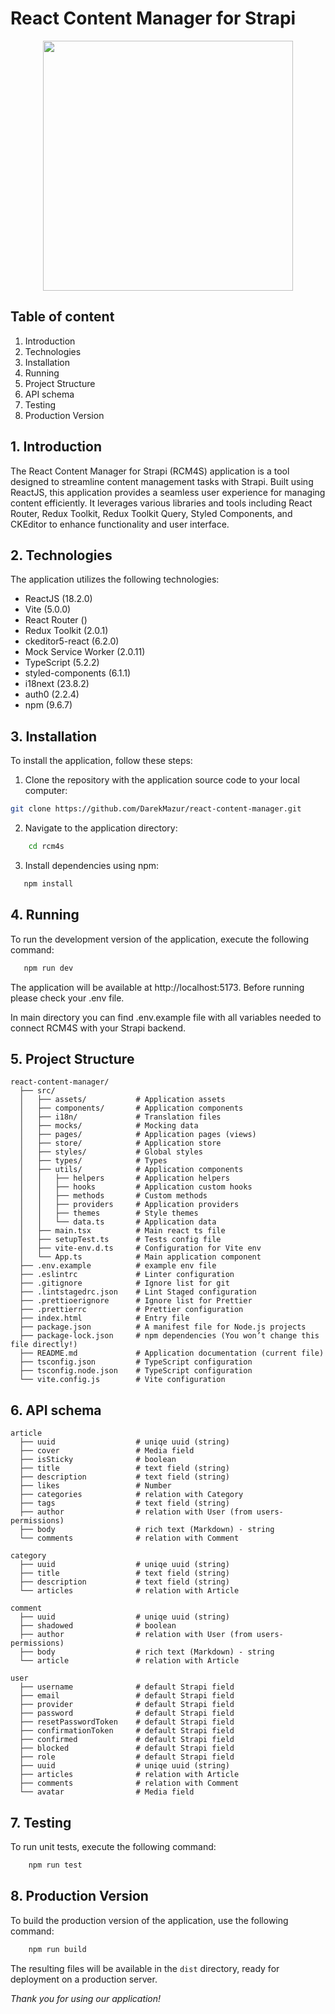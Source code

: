 # React Content Manager for Strapi
<p align="center">
<img alt="" src="https://res.cloudinary.com/ddyqnp7pp/image/upload/v1709547170/eb28315b_730c_4204_ba10_3c277d069f7e_960c443a7a.png" align="center" width="400" />
</p>

## Table of content
1. Introduction
2. Technologies
3. Installation
4. Running
5. Project Structure
6. API schema
7. Testing
8. Production Version


## 1. Introduction
The React Content Manager for Strapi (RCM4S) application is a tool designed to streamline content management tasks with Strapi. Built using ReactJS, this application provides a seamless user experience for managing content efficiently. It leverages various libraries and tools including React Router, Redux Toolkit, Redux Toolkit Query, Styled Components, and CKEditor to enhance functionality and user interface.

## 2. Technologies
The application utilizes the following technologies:

* ReactJS (18.2.0)
* Vite (5.0.0)
* React Router ()
* Redux Toolkit (2.0.1)
* ckeditor5-react (6.2.0)
* Mock Service Worker (2.0.11)
* TypeScript (5.2.2)
* styled-components (6.1.1)
* i18next (23.8.2)
* auth0 (2.2.4)
* npm (9.6.7)

## 3. Installation
To install the application, follow these steps:

1. Clone the repository with the application source code to your local computer:

```bash
git clone https://github.com/DarekMazur/react-content-manager.git
```

2. Navigate to the application directory:
```bash
    cd rcm4s
```
3. Install dependencies using npm:
```bash
   npm install
```

## 4. Running
To run the development version of the application, execute the following command:
```bash
   npm run dev
```
The application will be available at http://localhost:5173.
Before running please check your .env file.

In main directory you can find .env.example file with all variables needed to connect RCM4S with your Strapi backend.

## 5. Project Structure
```
react-content-manager/
  ├── src/
  │   ├── assets/           # Application assets
  │   ├── components/       # Application components
  │   ├── i18n/             # Translation files
  │   ├── mocks/            # Mocking data
  │   ├── pages/            # Application pages (views)
  │   ├── store/            # Application store
  │   ├── styles/           # Global styles
  │   ├── types/            # Types
  │   ├── utils/            # Application components
  │   │   ├── helpers       # Application helpers
  │   │   ├── hooks         # Application custom hooks
  │   │   ├── methods       # Custom methods
  │   │   ├── providers     # Application providers
  │   │   ├── themes        # Style themes
  │   │   └── data.ts       # Application data
  │   ├── main.tsx          # Main react ts file
  │   ├── setupTest.ts      # Tests config file
  │   ├── vite-env.d.ts     # Configuration for Vite env
  │   └── App.ts            # Main application component
  ├── .env.example          # example env file
  ├── .eslintrc             # Linter configuration
  ├── .gitignore            # Ignore list for git
  ├── .lintstagedrc.json    # Lint Staged configuration
  ├── .prettioerignore      # Ignore list for Prettier
  ├── .prettierrc           # Prettier configuration
  ├── index.html            # Entry file
  ├── package.json          # A manifest file for Node.js projects
  ├── package-lock.json     # npm dependencies (You won’t change this file directly!)
  ├── README.md             # Application documentation (current file)
  ├── tsconfig.json         # TypeScript configuration
  ├── tsconfig.node.json    # TypeScript configuration
  └── vite.config.js        # Vite configuration
```

## 6. API schema
```
article
  ├── uuid                  # uniqe uuid (string)
  ├── cover                 # Media field
  ├── isSticky              # boolean
  ├── title                 # text field (string)
  ├── description           # text field (string)
  ├── likes                 # Number
  ├── categories            # relation with Category
  ├── tags                  # text field (string)
  ├── author                # relation with User (from users-permissions)
  ├── body                  # rich text (Markdown) - string
  └── comments              # relation with Comment
  
category
  ├── uuid                  # uniqe uuid (string)
  ├── title                 # text field (string)
  ├── description           # text field (string)
  └── articles              # relation with Article
  
comment
  ├── uuid                  # uniqe uuid (string)
  ├── shadowed              # boolean
  ├── author                # relation with User (from users-permissions)
  ├── body                  # rich text (Markdown) - string
  └── article               # relation with Article
  
user
  ├── username              # default Strapi field
  ├── email                 # default Strapi field
  ├── provider              # default Strapi field
  ├── password              # default Strapi field
  ├── resetPasswordToken    # default Strapi field
  ├── confirmationToken     # default Strapi field
  ├── confirmed             # default Strapi field
  ├── blocked               # default Strapi field
  ├── role                  # default Strapi field
  ├── uuid                  # uniqe uuid (string)
  ├── articles              # relation with Article
  ├── comments              # relation with Comment
  └── avatar                # Media field
```

## 7. Testing
To run unit tests, execute the following command:
```bash
    npm run test
```

## 8. Production Version
To build the production version of the application, use the following command:
```bash
    npm run build
```
The resulting files will be available in the `dist` directory, ready for deployment on a production server.


_Thank you for using our application!_